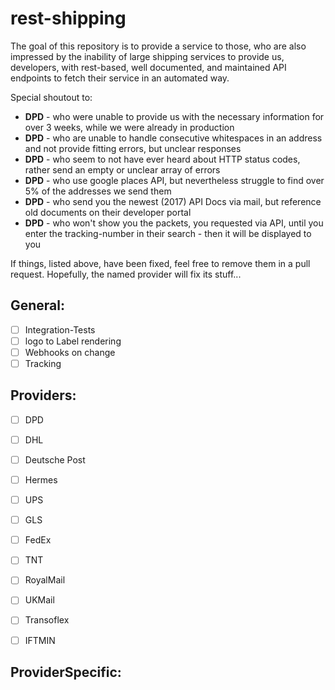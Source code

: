 # rest-shipping

The goal of this repository is to provide a service to those, who are also impressed by the inability of large shipping services to provide us, developers, with rest-based, well documented, and maintained API endpoints to fetch their service in an automated way.

Special shoutout to:

- **DPD** - who were unable to provide us with the necessary information for over 3 weeks, while we were already in production
- **DPD** - who are unable to handle consecutive whitespaces in an address and not provide fitting errors, but unclear responses
- **DPD** - who seem to not have ever heard about HTTP status codes, rather send an empty or unclear array of errors
- **DPD** - who use google places API, but nevertheless struggle to find over 5% of the addresses we send them
- **DPD** - who send you the newest (2017) API Docs via mail, but reference old documents on their developer portal
- **DPD** - who won't show you the packets, you requested via API, until you enter the tracking-number in their search - then it will be displayed to you

If things, listed above, have been fixed, feel free to remove them in a pull request. Hopefully, the named provider will fix its stuff...

## General:

- [ ] Integration-Tests
- [ ] logo to Label rendering
- [ ] Webhooks on change
- [ ] Tracking

## Providers:
- [ ] DPD
- [ ] DHL
- [ ] Deutsche Post
- [ ] Hermes
- [ ] UPS
- [ ] GLS
- [ ] FedEx
- [ ] TNT
- [ ] RoyalMail
- [ ] UKMail
- [ ] Transoflex
- [ ] IFTMIN


## ProviderSpecific:
